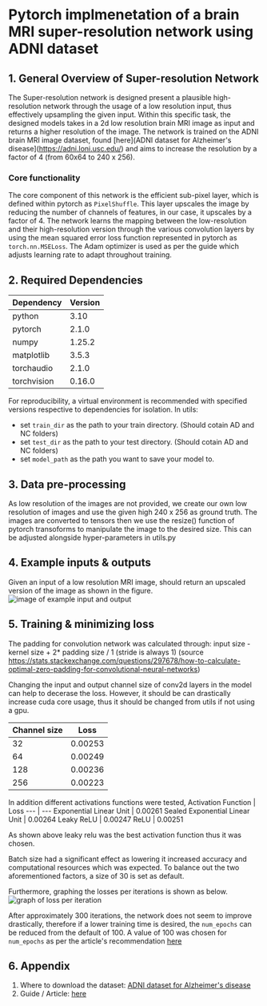 # Pytorch implmenetation of a brain MRI super-resolution network using ADNI dataset
## 1. General Overview of Super-resolution Network
The Super-resolution network is designed present a plausible high-resolution network through the usage of a low resolution input, thus effectively upsampling the given input. Within this specific task, the designed models takes in a 2d low resolution brain MRI image as input and returns a higher resolution of the image. The network is trained on the ADNI brain MRI image dataset, found [here](ADNI dataset for Alzheimer's disease](https://adni.loni.usc.edu/) and aims to increase the resolution by a factor of 4 (from 60x64 to 240 x 256).

### Core functionality
The core component of this network is the efficient sub-pixel layer, which is defined within pytorch as ``PixelShuffle``. This layer upscales the image by reducing the number of channels of features, in our case, it upscales by a factor of 4. The network learns the mapping between the low-resolution and their high-resolution version through the various convolution layers by using the mean squared error loss function represented in pytorch as ``torch.nn.MSELoss``. The Adam optimizer is used as per the guide which adjusts learning rate to adapt throughout training. 

## 2. Required Dependencies
Dependency | Version |
--- | --- 
python | 3.10
pytorch | 2.1.0
numpy | 1.25.2
matplotlib | 3.5.3
torchaudio | 2.1.0
torchvision | 0.16.0

For reproducibility, a virtual environment is recommended with specified versions respective to dependencies for isolation. 
In utils:
- set ``train_dir`` as the path to your train directory. (Should cotain AD and NC folders)
- set ``test_dir`` as the path to your test directory. (Should cotain AD and NC folders)
- set ``model_path`` as the path you want to save your model to.


## 3. Data pre-processing
As low resolution of the images are not provided, we create our own low resolution of images and use the given high 240 x 256 as ground truth. 
The images are converted to tensors then we use the resize() function of pytorch transoforms to manipulate the image to the desired size. 
This can be adjusted alongside hyper-parameters in utils.py


## 4. Example inputs & outputs
Given an input of a low resolution MRI image, should return an upscaled version of the image as shown in the figure.
![image of example input and output](https://github.com/DHyunC/PatternAnalysis/blob/topic-recognition/recognition/super_resolution_DanielC/readme_resources/ExampleFigure.PNG)


## 5. Training & minimizing loss
The padding for convolution network was calculated through: input size - kernel size + 2* padding size / 1 (stride is always 1)
(source https://stats.stackexchange.com/questions/297678/how-to-calculate-optimal-zero-padding-for-convolutional-neural-networks)

Changing the input and output channel size of conv2d layers in the model can help to decerase the loss.
However, it should be can drastically increase cuda core usage, thus it should be changed from utils if not using a gpu.

Channel size | Loss 
--- | --- 
32 | 0.00253
64 | 0.00249
128 | 0.00236
256 | 0.00223

In addition different activations functions were tested,
Activation Function | Loss 
--- | --- 
Exponential Linear Unit | 0.00261
Sealed Exponential Linear Unit | 0.00264
Leaky ReLU | 0.00247
ReLU | 0.00251

As shown above leaky relu was the best activation function thus it was chosen.

Batch size had a significant effect as lowering it increased accuracy and computational resources which was expected. 
To balance out the two aforementioned factors, a size of 30 is set as default.

Furthermore, graphing the losses per iterations is shown as below.
![graph of loss per iteration](https://github.com/DHyunC/PatternAnalysis/blob/topic-recognition/recognition/super_resolution_DanielC/readme_resources/lossgraph.PNG)

After approximately 300 iterations, the network does not seem to improve drastically, therefore if a lower training time is desired, the ``num_epochs`` can be reduced from the default of 100.
A value of 100 was chosen for ``num_epochs`` as per the article's recommendation [here](https://keras.io/examples/vision/super_resolution_sub_pixel/)

## 6. Appendix
1. Where to download the dataset: [ADNI dataset for Alzheimer's disease](https://adni.loni.usc.edu/)
2. Guide / Article: [here](https://keras.io/examples/vision/super_resolution_sub_pixel/)
